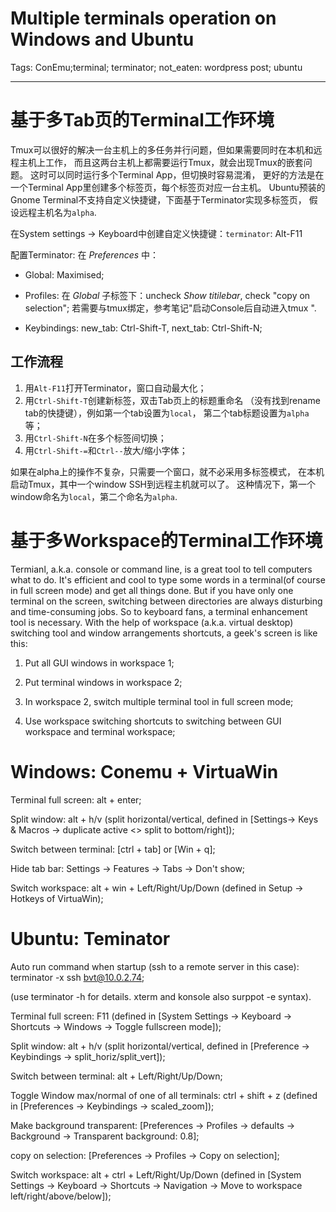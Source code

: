 # Multiple terminals operation on Windows and  Ubuntu
Tags: ConEmu;terminal; terminator; not_eaten: wordpress post; ubuntu

------

# 基于多Tab页的Terminal工作环境

Tmux可以很好的解决一台主机上的多任务并行问题，但如果需要同时在本机和远程主机上工作，
而且这两台主机上都需要运行Tmux，就会出现Tmux的嵌套问题。
这时可以同时运行多个Terminal App，但切换时容易混淆，
更好的方法是在一个Terminal App里创建多个标签页，每个标签页对应一台主机。
Ubuntu预装的Gnome Terminal不支持自定义快捷键，下面基于Terminator实现多标签页，
假设远程主机名为`alpha`.

在System settings -> Keyboard中创建自定义快捷键：`terminator`: Alt-F11

配置Terminator: 在 *Preferences* 中：

* Global: Maximised;

* Profiles: 在 *Global* 子标签下：uncheck *Show titilebar*, check "copy on selection";
  若需要与tmux绑定，参考笔记"启动Console后自动进入tmux ".

* Keybindings: new_tab: Ctrl-Shift-T, next_tab: Ctrl-Shift-N;

## 工作流程

1. 用`Alt-F11`打开Terminator，窗口自动最大化；
1. 用`Ctrl-Shift-T`创建新标签，双击Tab页上的标题重命名
    （没有找到rename tab的快捷键），例如第一个tab设置为`local`，
    第二个tab标题设置为`alpha`等；
1. 用`Ctrl-Shift-N`在多个标签间切换；
1. 用`Ctrl-Shift-=`和`Ctrl--`放大/缩小字体；

如果在alpha上的操作不复杂，只需要一个窗口，就不必采用多标签模式，
在本机启动Tmux，其中一个window SSH到远程主机就可以了。
这种情况下，第一个window命名为`local`，第二个命名为`alpha`.


# 基于多Workspace的Terminal工作环境

Termianl, a.k.a. console or command line, is a great tool to tell computers what 
to do. It's efficient and cool to type some words in a terminal(of course
in full screen mode) and get all things done.
But if you have only one terminal on the screen, switching between directories
are always disturbing and time-consuming jobs. So to keyboard fans,
a terminal enhancement tool is necessary. With the help of
workspace (a.k.a. virtual desktop) switching tool and window arrangements
shortcuts, a geek's screen is like this:

1. Put all GUI windows in workspace 1;

1. Put terminal windows in workspace 2;

1. In workspace 2, switch multiple terminal tool in full screen mode;

1. Use workspace switching shortcuts to switching between GUI workspace and terminal workspace;

# Windows: Conemu + VirtuaWin

Terminal full screen: alt + enter;

Split window: alt + h/v (split horizontal/vertical, defined in [Settings-> Keys & Macros -> duplicate active <<shell>> split to bottom/right]);

Switch between terminal: [ctrl + tab] or [Win + q];

Hide tab bar: Settings -> Features -> Tabs -> Don't show;

Switch workspace: alt + win + Left/Right/Up/Down (defined in Setup -> Hotkeys of VirtuaWin);

# Ubuntu: Teminator

Auto run command when startup (ssh to a remote server in this case): terminator -x ssh bvt@10.0.2.74;

(use terminator -h for details. xterm and konsole also surppot -e <command> syntax).

Terminal full screen: F11 (defined in [System Settings -> Keyboard -> Shortcuts
-> Windows -> Toggle fullscreen mode]);

Split window: alt + h/v (split horizontal/vertical, defined in [Preference -> Keybindings -> split_horiz/split_vert]);

Switch between terminal: alt + Left/Right/Up/Down;

Toggle Window max/normal of one of all terminals:
ctrl + shift + z (defined in [Preferences -> Keybindings -> scaled_zoom]);

Make background transparent: [Preferences -> Profiles -> defaults -> Background -> Transparent background: 0.8];

copy on selection: [Preferences -> Profiles -> Copy on selection];

Switch workspace: alt + ctrl + Left/Right/Up/Down (defined in [System Settings -> Keyboard -> Shortcuts -> Navigation -> Move to workspace left/right/above/below]);
